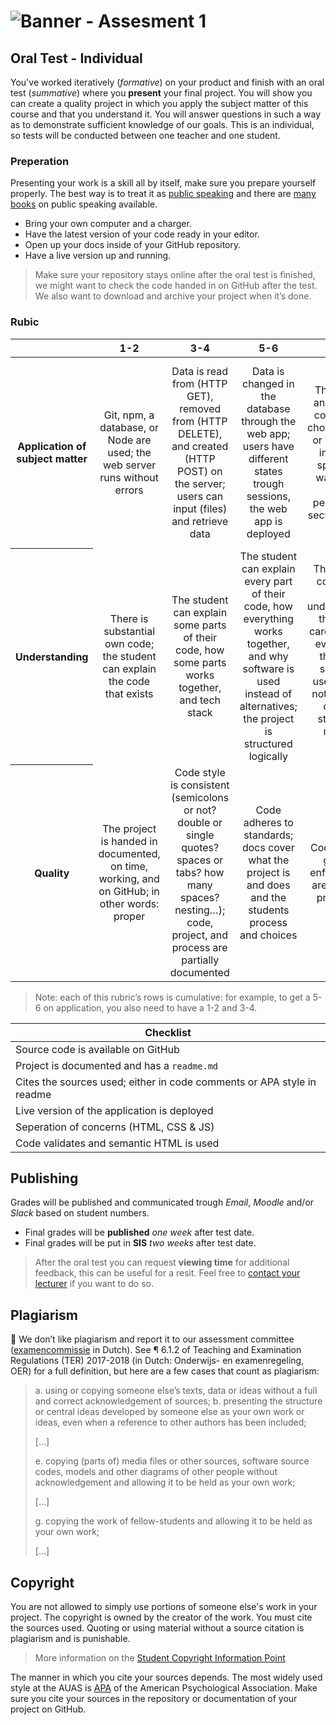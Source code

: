 # ![Banner - Assesment 1][banner]

## Oral Test - Individual
You've worked iteratively (_formative_) on your product and finish with an oral test (_summative_) where you **present** your final project. You will show you can create a quality project in which you apply the subject matter of this course and that you understand it. You will answer questions in such a way as to demonstrate sufficient knowledge of our goals. This is an individual, so  tests will be conducted between one teacher and one student.

### Preperation
Presenting your work is a skill all by itself, make sure you prepare yourself properly. The best way is to treat it as [public speaking](https://abookapart.com/products/demystifying-public-speaking) and there are [many books](https://be.noti.st/2018/recommended-books-for-public-speakers) on public speaking available.
* Bring your own computer and a charger.
* Have the latest version of your code ready in your editor.
* Open up your docs inside of your GitHub repository.
* Have a live version up and running.

> Make sure your repository stays online after the oral test is finished, we might want to check the code handed in on GitHub after the test. We also want to download and archive your project when it’s done.

### Rubic

<table>
  <thead>
    <tr>
      <th></th>
      <th><strong>1-2</strong></th>
      <th><strong>3-4</strong></th>
      <th><strong>5-6</strong></th>
      <th><strong>7-8</strong></th>
      <th><strong>9-10</strong></th>
    </tr>
  </thead>
  <tbody>
    <tr>
      <th align="center" scope="row"><strong>Application</strong> of subject matter</th>
      <td align="center">Git, npm, a database, or Node are used; the web server runs without errors</td>
      <td align="center">Data is read from (HTTP GET), removed from (HTTP DELETE), and created (HTTP POST) on the server; users can input (files) and retrieve data</td>
      <td align="center">Data is changed in the database through the web app; users have different states trough sessions, the web app is deployed</td>
      <td align="center">The web app and database contain well-chosen features or methods of interaction; special care was taken to create a performant or secure web app</td>
      <td align="center">
        😱<br>
        The way the student applies Git, npm, databases, and Node is more advanced than what they were taught in class; let’s switch places
      </td>
    </tr>
    <tr>
      <th align="center" scope="row">Understanding</th>
      <td align="center">There is substantial own code; the student can explain the code that exists</td>
      <td align="center">The student can explain some parts of their code, how some parts works together, and tech stack</td>
      <td align="center">The student can explain every part of their code, how everything works together, and why software is used instead of alternatives; the project is structured logically</td>
      <td align="center">The project is complex but still understandable; the student carefully chose every part of their stack; software is used that was not covered in class; the student can make live changes</td>
      <td align="center">
        🤓<br>
        The student understands JavaScript and Node’s programming principles and a geeky / nerdy conversation can be held about these principles
      </td>
    </tr>
    <tr>
      <th align="center" scope="row">Quality</th>
      <td align="center">The project is handed in documented, on time, working, and on GitHub; in other words: proper</td>
      <td align="center">Code style is consistent (semicolons or not? double or single quotes? spaces or tabs? how many spaces? nesting…); code, project, and process are partially documented</td>
      <td align="center">Code adheres to standards; docs cover what the project is and does and the students process and choices</td>
      <td align="center">Code quality is good and enforced; docs are useful and professional</td>
      <td align="center">
        📚<br>
        Code and docs both read like great books
      </td>
    </tr>
  </tbody>
</table>


> Note: each of this rubric’s rows is cumulative: for example, to get a 5-6
> on application, you also need to have a 1-2 and 3-4.

| Checklist                                                                  |
| -------------------------------------------------------------------------- |
| Source code is available on GitHub                                         |
| Project is documented and has a `readme.md`                                |
| Cites the sources used; either in code comments or APA style in readme     |
| Live version of the application is deployed                                |
| Seperation of concerns (HTML, CSS & JS)                                    |
| Code validates and semantic HTML is used                                   |

## Publishing
Grades will be published and communicated trough _Email_, _Moodle_ and/or _Slack_ based on student numbers.

* Final grades will be **published** _one week_ after test date.
* Final grades will be put in **SIS** _two weeks_ after test date.

> After the oral test you can request **viewing time** for additional feedback, this can be useful for a resit. Feel free to [contact your lecturer](/readme#synopsis) if you want to do so.

## Plagiarism

💁  We don’t like plagiarism and report it to our assessment committee
([examencommissie](https://moodle.cmd.hva.nl/mod/page/view.php?id=1738) in Dutch). See ¶ 6.1.2 of Teaching and Examination
Regulations (TER) 2017-2018 (in Dutch: Onderwijs- en examenregeling, OER) for
a full definition, but here are a few cases that count as plagiarism:

> a. using or copying someone else’s texts, data or ideas without a full and
> correct acknowledgement of sources;
> b. presenting the structure or central ideas developed by someone else as
> your own work or ideas, even when a reference to other authors has been
> included;
>
> \[…]
>
> e. copying (parts of) media files or other sources, software source codes,
> models and other diagrams of other people without acknowledgement and
> allowing it to be held as your own work;
>
> \[…]
>
> g. copying the work of fellow-students and allowing it to be held as your
> own work;
>
> \[…]

## Copyright
You are not allowed to simply use portions of someone else's work in your project. The copyright is owned by the creator of the work. You must cite the sources used. Quoting or using material without a source citation is plagiarism and is punishable.

> More information on the [Student Copyright Information Point](https://www.amsterdamuas.com/library/services/copyright/students.html)

The manner in which you cite your sources depends. The most widely used style at the AUAS is [APA](https://www.amsterdamuas.com/library/services/acknowledging-sources/apa-style/apa-style.html) of the American Psychological Association. Make sure you cite your sources in the repository or documentation of your project on GitHub.

[banner]: https://cmda-bt.github.io/be-course-18-19/assets/banner-a1.svg
